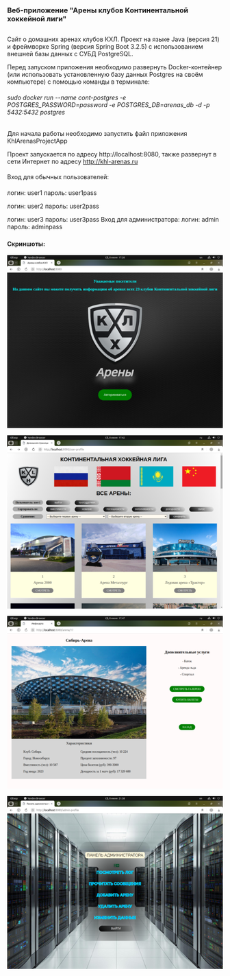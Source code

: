 ### Веб-приложение "Арены клубов Континентальной хоккейной лиги"

##

Сайт о домашних аренах клубов КХЛ. Проект на языке Java (версия 21) и фреймворке Spring (версия Spring Boot 3.2.5) с использованием внешней базы данных с СУБД PostgreSQL.

Перед запуском приложения необходимо развернуть Docker-контейнер (или использовать установленную базу данных Postgres на своём компьютере) с помощью команды в терминале:

###### sudo docker run --name cont-postgres -e POSTGRES_PASSWORD=password -e POSTGRES_DB=arenas_db -d -p 5432:5432 postgres
####
Для начала работы необходимо запустить файл приложения KhlArenasProjectApp

Проект запускается по адресу http://localhost:8080, также развернут в сети Интернет по адресу http://khl-arenas.ru
####
Вход для обычных пользователей:
####
логин: user1   пароль: user1pass

логин: user2   пароль: user2pass

логин: user3   пароль: user3pass
Вход для администратора:
логин: admin   пароль: adminpass
###
#### Скриншоты:

![Screenshot1.png](https://raw.githubusercontent.com/romanyukalexandr84/Images/main/Screenshot1.png)

![Screenshot2.png](https://raw.githubusercontent.com/romanyukalexandr84/Images/main/Screenshot2.png)

![Screenshot3.png](https://raw.githubusercontent.com/romanyukalexandr84/Images/main/Screenshot3.png)

![Screenshot4.png](https://raw.githubusercontent.com/romanyukalexandr84/Images/main/Screenshot4.png)
